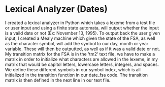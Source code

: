 # Lexical Analyzer (Dates)


I created a lexical analyzer in Python which takes a lexeme from a test file or user input and using a finite state automata, will output whether the input is a vaild date or not (Ex: November 13, 1995). To output back the user given input, I created a Mealy machine which given the state of the FSA, as well as the character symbol, will add the symbol to our day, month or year variable. These will then be outputted, as well as if it was a valid date or not. My transition matrix for the FSA is in the 'tm2' text file, we have to make a matrix in order to initialize what characters are allowed in the lexeme, in my matrix that would be capitol letters, lowercase letters, integers, and spaces. We define these different symbols in our symbol index, which is all initialized in the transition function in our date_fsa code. The transition matrix is then defined in the next line in our text file.
